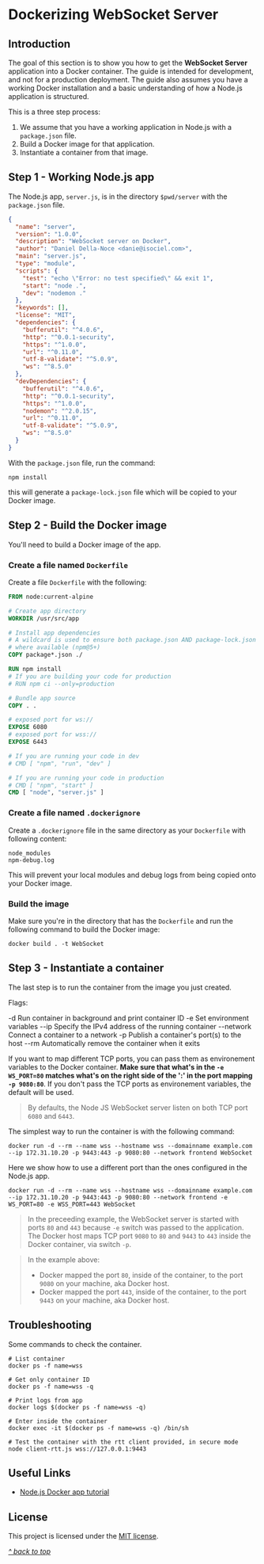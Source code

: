 # Dockerizing WebSocket Server

## Introduction

The goal of this section is to show you how to get the **WebSocket Server** application into a Docker container. The guide is intended for development, and not for a production deployment. The guide also assumes you have a working Docker installation and a basic understanding of how a Node.js application is structured.

This is a three step process:

1. We assume that you have a working application in Node.js with a `package.json` file.
2. Build a Docker image for that application.
3. Instantiate a container from that image.

## Step 1 - Working Node.js app

The Node.js app, `server.js`, is in the directory `$pwd/server` with the `package.json` file.

```json
{
  "name": "server",
  "version": "1.0.0",
  "description": "WebSocket server on Docker",
  "author": "Daniel Della-Noce <danie@isociel.com>",
  "main": "server.js",
  "type": "module",
  "scripts": {
    "test": "echo \"Error: no test specified\" && exit 1",
    "start": "node .",
    "dev": "nodemon ."
  },
  "keywords": [],
  "license": "MIT",
  "dependencies": {
    "bufferutil": "^4.0.6",
    "http": "^0.0.1-security",
    "https": "^1.0.0",
    "url": "^0.11.0",
    "utf-8-validate": "^5.0.9",
    "ws": "^8.5.0"
  },
  "devDependencies": {
    "bufferutil": "^4.0.6",
    "http": "^0.0.1-security",
    "https": "^1.0.0",
    "nodemon": "^2.0.15",
    "url": "^0.11.0",
    "utf-8-validate": "^5.0.9",
    "ws": "^8.5.0"
  }
}
```

With the `package.json` file, run the command:

```command
npm install
```

this will generate a `package-lock.json` file which will be copied to your Docker image.


## Step 2 - Build the Docker image

You'll need to build a Docker image of the app.

### Create a file named `Dockerfile`

Create a file `Dockerfile` with the following:

```Dockerfile
FROM node:current-alpine

# Create app directory
WORKDIR /usr/src/app

# Install app dependencies
# A wildcard is used to ensure both package.json AND package-lock.json are copied
# where available (npm@5+)
COPY package*.json ./

RUN npm install
# If you are building your code for production
# RUN npm ci --only=production

# Bundle app source
COPY . .

# exposed port for ws://
EXPOSE 6080
# exposed port for wss://
EXPOSE 6443

# If you are running your code in dev
# CMD [ "npm", "run", "dev" ]

# If you are running your code in production
# CMD [ "npm", "start" ]
CMD [ "node", "server.js" ]
```

### Create a file named  `.dockerignore`

Create a `.dockerignore` file in the same directory as your `Dockerfile` with following content:

```docker
node_modules
npm-debug.log
```

This will prevent your local modules and debug logs from being copied onto your Docker image.

### Build the image

Make sure you're in the directory that has the `Dockerfile` and run the following command to build the Docker image:

```docker
docker build . -t WebSocket
```

## Step 3 - Instantiate a container

The last step is to run the container from the image you just created.

Flags:

-d          Run container in background and print container ID
-e          Set environment variables
--ip        Specify the IPv4 address of the running container
--network   Connect a container to a network
-p          Publish a container's port(s) to the host
--rm        Automatically remove the container when it exits

If you want to map different TCP ports, you can pass them as environement variables to the Docker container. **Make sure that what's in the `-e WS_PORT=80` matches what's on the right side of the ':' in the port mapping `-p 9080:80`**. If you don't pass the TCP ports as environement variables, the default will be used.
>By defaults, the Node JS WebSocket server listen on both TCP port `6080` and `6443`.  

The simplest way to run the container is with the following command:

```Docker
docker run -d --rm --name wss --hostname wss --domainname example.com --ip 172.31.10.20 -p 9443:443 -p 9080:80 --network frontend WebSocket
```

Here we show how to use a different port than the ones configured in the Node.js app.

```Docker
docker run -d --rm --name wss --hostname wss --domainname example.com --ip 172.31.10.20 -p 9443:443 -p 9080:80 --network frontend -e WS_PORT=80 -e WSS_PORT=443 WebSocket
```

>In the preceeding example, the WebSocket server is started with ports `80` and `443` because `-e` switch was passed to the application. The Docker host maps TCP port `9080` to `80` and `9443` to `443` inside the Docker container, via switch `-p`.  

>In the example above:
>- Docker mapped the port `80`, inside of the container, to the port `9080` on your machine, aka Docker host.
>- Docker mapped the port `443`, inside of the container, to the port `9443` on your machine, aka Docker host.

## Troubleshooting

Some commands to check the container.

```command
# List container
docker ps -f name=wss

# Get only container ID
docker ps -f name=wss -q

# Print logs from app
docker logs $(docker ps -f name=wss -q)

# Enter inside the container
docker exec -it $(docker ps -f name=wss -q) /bin/sh

# Test the container with the rtt client provided, in secure mode
node client-rtt.js wss://127.0.0.1:9443
```

## Useful Links

- [Node.js Docker app tutorial](https://nodejs.org/en/docs/guides/nodejs-docker-webapp/)

## License

This project is licensed under the [MIT license](LICENSE).

[_^ back to top_](#Dockerizing-WebSocket-Server)
